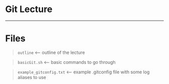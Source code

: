 # Git Lecture
--------------

# Files
> `outline` <-- outline of the lecture

> `basicGit.sh` <-- basic commands to go through

> `example_gitconfig.txt` <-- example .gitconfig file with some log aliases to use
